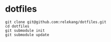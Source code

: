 # dotfiles

```shell
git clone git@github.com:relekang/dotfiles.git
cd dotfiles
git submodule init
git submodule update
```

